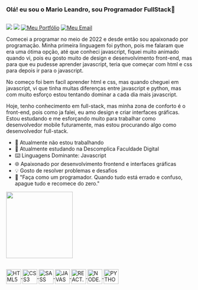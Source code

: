 ### Olá! eu sou o Mario Leandro, sou Programador FullStack👋
## 
<div>
  <a href="https://www.linkedin.com/in/dev-marioleandro/"><img src="https://img.shields.io/badge/LinkedIn-0077B5?style=for-the-badge&logo=linkedin&logoColor=white" /></a>
  <a href="https://www.instagram.com/mario.leandro085/"><img src="https://img.shields.io/badge/Instagram-E4405F?style=for-the-badge&logo=instagram&logoColor=white"/></a>
  <a href="https://mario-leandro.vercel.app/"><img alt="Meu Portfólio" src="https://img.shields.io/badge/Meu Portfólio-000000?style=for-the-badge&logo=About.me&logoColor=white" /></a>
  <a href="mailto:marioleandro2004@gmail.com"><img alt="Meu Email" src="https://img.shields.io/badge/Gmail-D14836?style=for-the-badge&logo=gmail&logoColor=white"/></a>
</div>

<p>Comecei a programar no meio de 2022 e desde então sou apaixonado por programação. Minha primeira linguagem foi python, pois me falaram que era uma ótima opção, até que conheci javascript, fiquei muito animado quando vi, pois eu gosto muito de design e desenvolvimento front-end, mas para que eu pudesse aprender javascript, teria que começar com html e css para depois ir para o javascript.</p>

<p>No começo foi bem facíl aprender html e css, mas quando cheguei em javascript, vi que tinha muitas diferenças entre javascript e python, mas com muito esforço estou tentando dominar a cada dia mais javascript.</p>

<p>Hoje, tenho conhecimento em full-stack, mas minha zona de conforto é o front-end, pois como ja falei, eu amo design e criar interfaces gráficas. Estou estudando e me esforçando muito para trabalhar como desenvolvedor mobile futuramente, mas estou procurando algo como desenvolvedor full-stack.</p>

- 🔭 Atualmente não estou trabalhando
- 🌱 Atualmente estudando na Descomplica Faculdade Digital
- ⌨️ Linguagens Dominante: Javascript
- 🌐 Apaixonado por desenvolvimento frontend e interfaces gráficas
- 💡 Gosto de resolver problemas e desafios
- 🧠 "Faça como um programador. Quando tudo está errado e confuso, apague tudo e recomece do zero."

<div>
   <a href="https://github.com/mario-leandro">
   <img height="180em" src="https://github-readme-stats.vercel.app/api/top-langs/?username=mario-leandro&layout=compact&langs_count=6&theme=radical"/>
</div>

## 

<div>
  <img align="center" width="40" height="40" alt="HTML5" src="https://cdn.jsdelivr.net/gh/devicons/devicon/icons/html5/html5-original.svg" />
  <img align="center" width="40" height="40" alt="CSS3" src="https://cdn.jsdelivr.net/gh/devicons/devicon/icons/css3/css3-original.svg" />
  <img align="center" width="40" height="40" alt="SASS" src="https://cdn.jsdelivr.net/gh/devicons/devicon/icons/sass/sass-original.svg" />
  <img align="center" width="40" height="40" alt="JAVASCRIPT" src="https://cdn.jsdelivr.net/gh/devicons/devicon/icons/javascript/javascript-original.svg" />
  <img align="center" width="40" height="40" alt="REACT.JS" src="https://cdn.jsdelivr.net/gh/devicons/devicon/icons/react/react-original.svg" />
  <img align="center" width="40" height="40" alt="NODE.JS" src="https://cdn.jsdelivr.net/gh/devicons/devicon/icons/nodejs/nodejs-original.svg" />
  <img align="center" width="40" height="40" alt="PYTHON" src="https://cdn.jsdelivr.net/gh/devicons/devicon/icons/python/python-original.svg" />
</div> 
